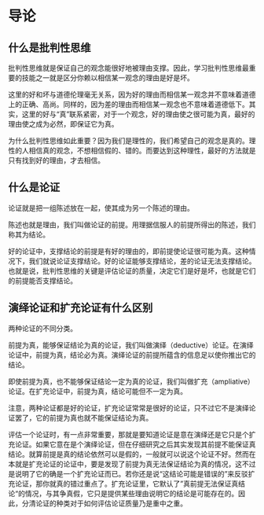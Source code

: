 # 导论

## 什么是批判性思维

批判性思维就是保证自己的观念能很好地被理由支撑。因此，学习批判性思维最重要的技能之一就是区分你赖以相信某一观念的理由是好是坏。

这里的好和坏与道德伦理毫无关系，因为好的理由而相信某一观念并不意味着道德上的正确、高尚。同样的，因为差的理由而相信某一观念也不意味着道德低下。其实，这里的好与“真”联系紧密，对于一个观念，好的理由使之很可能为真，最好的理由使之成为必然，即保证它为真。

为什么批判性思维如此重要？因为我们是理性的，我们希望自己的观念是真的。理性的人相信真的观念，不想相信假的、错的。而要达到这种理性，最好的方法就是只有找到好的理由，才去相信。

## 什么是论证

论证就是把一组陈述放在一起，使其成为另一个陈述的理由。

陈述也就是理由，我们叫做论证的前提。用理据信服人的前提所得出的陈述，我们称其为结论。

好的论证中，支撑结论的前提是有好的理由的，即前提使论证很可能为真。这种情况下，我们就说论证支撑结论。好的论证能够支撑结论，差的论证无法支撑结论。也就是说，批判性思维的关键是评估论证的质量，决定它们是好是坏，也就是它们的前提能否支撑结论。

## 演绎论证和扩充论证有什么区别

两种论证的不同分类。

前提为真，能够保证结论为真的论证，我们叫做演绎（deductive）论证。在演绎论证中，前提为真，结论必为真。演绎论证的前提所蕴含的信息足以使你推出它的结论。

即使前提为真，也不能够保证结论一定为真的论证，我们叫做扩充（ampliative）论证。在扩充论证中，前提为真，结论可能但不一定为真。

注意，两种论证都是好的论证，扩充论证常常是很好的论证，只不过它不是演绎论证罢了，它的前提为真也就不能保证结论为真。

评估一个论证时，有一点非常重要，那就是要知道论证是意在演绎还是它只是个扩充论证。如果它意在是个演绎论证，但在仔细研究之后其实发现其前提不能保证真结论。就算前提是真的结论依然可以是假的，一般就可以说这个论证不好。然而在本就是扩充论证的论证中，要是发现了前提为真无法保证结论为真的情况，这不过是说明了它的确是一个扩充论证而已。若你还是说“这结论可能是错误的”来反驳扩充论证，那你就真的错过重点了。扩充论证里，它默认了”真前提无法保证真结论“的情况，与其争真假，它只是提供某些理由说明它的结论是可能存在的。因此，分清论证的种类对于如何评估论证质量乃是重中之重。